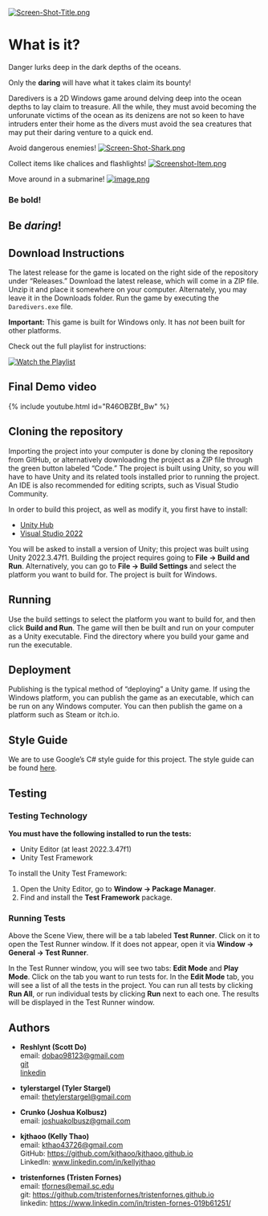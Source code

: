 [![Screen-Shot-Title.png](https://i.postimg.cc/Pf397qq6/Screen-Shot-Title.png)](https://postimg.cc/z3hxb8KW)

# What is it?
Danger lurks deep in the dark depths of the oceans.

Only the **daring** will have what it takes claim its bounty!

Daredivers is a 2D Windows game around delving deep into the ocean depths to lay claim to treasure. All the while, they must avoid becoming the unforunate victims of the ocean as its denizens are not so keen to have intruders enter their home as the divers must avoid the sea creatures that may put their daring venture to a quick end. 

Avoid dangerous enemies!
[![Screen-Shot-Shark.png](https://i.postimg.cc/X7rcYjkD/Screen-Shot-Shark.png)](https://postimg.cc/ykzSfz5F)

Collect items like chalices and flashlights!
[![Screenshot-Item.png](https://i.postimg.cc/wTr2XyBp/Screenshot-Item.png)](https://postimg.cc/PPm1hqZ3)

Move around in a submarine!
[![image.png](https://i.postimg.cc/NMgjfkZ7/image.png)](https://postimg.cc/McFS9V6v)

### Be bold! 
## Be _daring_!

## Download Instructions
The latest release for the game is located on the right side of the repository under “Releases.” Download the latest release, which will come in a ZIP file. Unzip it and place it somewhere on your computer. Alternately, you may leave it in the Downloads folder. Run the game by executing the `Daredivers.exe` file.

**Important:** This game is built for Windows only. It has *not* been built for other platforms.

Check out the full playlist for instructions:

[![Watch the Playlist](https://img.youtube.com/vi/hf1NmnC_amA/0.jpg)](https://www.youtube.com/watch?v=hf1NmnC_amA&list=PLxFAc6s4urawN-BzLjYI44k7IS8J4yraU&ab_channel=KJA)

## Final Demo video

{% include youtube.html id="R46OBZBf_Bw" %}

## Cloning the repository
Importing the project into your computer is done by cloning the repository from GitHub, or alternatively downloading the project as a ZIP file through the green button labeled “Code.” The project is built using Unity, so you will have to have Unity and its related tools installed prior to running the project. An IDE is also recommended for editing scripts, such as Visual Studio Community.

In order to build this project, as well as modify it, you first have to install:
- [Unity Hub](https://unity.com/download)
- [Visual Studio 2022](https://visualstudio.microsoft.com/vs/)

You will be asked to install a version of Unity; this project was built using Unity 2022.3.47f1. Building the project requires going to **File → Build and Run**. Alternatively, you can go to **File → Build Settings** and select the platform you want to build for. The project is built for Windows.

## Running
Use the build settings to select the platform you want to build for, and then click **Build and Run**. The game will then be built and run on your computer as a Unity executable. Find the directory where you build your game and run the executable.

## Deployment
Publishing is the typical method of “deploying” a Unity game. If using the Windows platform, you can publish the game as an executable, which can be run on any Windows computer. You can then publish the game on a platform such as Steam or itch.io.

## Style Guide
We are to use Google’s C# style guide for this project. The style guide can be found [here](https://google.github.io/styleguide/csharp-style.html).

## Testing

### Testing Technology
**You must have the following installed to run the tests:**
- Unity Editor (at least 2022.3.47f1)
- Unity Test Framework

To install the Unity Test Framework:
1. Open the Unity Editor, go to **Window → Package Manager**.
2. Find and install the **Test Framework** package.

### Running Tests
Above the Scene View, there will be a tab labeled **Test Runner**. Click on it to open the Test Runner window. If it does not appear, open it via **Window → General → Test Runner**.

In the Test Runner window, you will see two tabs: **Edit Mode** and **Play Mode**. Click on the tab you want to run tests for. In the **Edit Mode** tab, you will see a list of all the tests in the project. You can run all tests by clicking **Run All**, or run individual tests by clicking **Run** next to each one. The results will be displayed in the Test Runner window.

## Authors
- **Reshlynt (Scott Do)**  
  email: dobao98123@gmail.com  
  [git](https://github.com/Reshlynt/Creshent.github.io)   
  [linkedin](https://www.linkedin.com/in/scott-do-076a5a26a/) 

- **tylerstargel (Tyler Stargel)**  
  email: thetylerstargel@gmail.com

- **Crunko (Joshua Kolbusz)**  
  email: joshuakolbusz@gmail.com

- **kjthaoo (Kelly Thao)**  
  email: kthao43726@gmail.com  
  GitHub: [https://github.com/kjthaoo/kjthaoo.github.io  ](https://github.com/kjthaoo)  
  LinkedIn: www.linkedin.com/in/kellyjthao

- **tristenfornes (Tristen Fornes)**  
  email: tfornes@email.sc.edu  
  git: https://github.com/tristenfornes/tristenfornes.github.io  
  linkedin: https://www.linkedin.com/in/tristen-fornes-019b61251/

